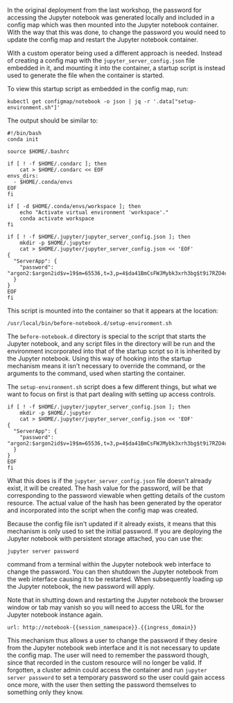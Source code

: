 In the original deployment from the last workshop, the password for accessing the Jupyter notebook was generated locally and included in a config map which was then mounted into the Jupyter notebook container. With the way that this was done, to change the password you would need to update the config map and restart the Jupyter notebook container.

With a custom operator being used a different approach is needed. Instead of creating a config map with the ``jupyter_server_config.json`` file embedded in it, and mounting it into the container, a startup script is instead used to generate the file when the container is started.

To view this startup script as embedded in the config map, run:

```execute
kubectl get configmap/notebook -o json | jq -r '.data["setup-environment.sh"]'
```

The output should be similar to:

```
#!/bin/bash
conda init

source $HOME/.bashrc

if [ ! -f $HOME/.condarc ]; then
    cat > $HOME/.condarc << EOF
envs_dirs:
  - $HOME/.conda/envs
EOF
fi

if [ -d $HOME/.conda/envs/workspace ]; then
    echo "Activate virtual environment 'workspace'."
    conda activate workspace
fi

if [ ! -f $HOME/.jupyter/jupyter_server_config.json ]; then
    mkdir -p $HOME/.jupyter
    cat > $HOME/.jupyter/jupyter_server_config.json << 'EOF'
{
  "ServerApp": {
    "password": "argon2:$argon2id$v=19$m=65536,t=3,p=4$da41BmCsFWJMybk3xrh3bg$t9i7RZO4ubrc6nya1J/NEj4zPzRqJdDfl5ydOMwcUSQ"
  }
}
EOF
fi
```

This script is mounted into the container so that it appears at the location:

```
/usr/local/bin/before-notebook.d/setup-environment.sh
```

The ``before-notebook.d`` directory is special to the script that starts the Jupyter notebook, and any script files in the directory will be run and the environment incorporated into that of the startup script so it is inherited by the Jupyter notebook. Using this way of hooking into the startup mechanism means it isn't necessary to override the command, or the arguments to the command, used when starting the container.

The ``setup-environment.sh`` script does a few different things, but what we want to focus on first is that part dealing with setting up access controls.

```
if [ ! -f $HOME/.jupyter/jupyter_server_config.json ]; then
    mkdir -p $HOME/.jupyter
    cat > $HOME/.jupyter/jupyter_server_config.json << 'EOF'
{
  "ServerApp": {
    "password": "argon2:$argon2id$v=19$m=65536,t=3,p=4$da41BmCsFWJMybk3xrh3bg$t9i7RZO4ubrc6nya1J/NEj4zPzRqJdDfl5ydOMwcUSQ"
  }
}
EOF
fi
```

What this does is if the ``jupyter_server_config.json`` file doesn't already exist, it will be created. The hash value for the password, will be that corresponding to the password viewable when getting details of the custom resource. The actual value of the hash has been generated by the operator and incorporated into the script when the config map was created.

Because the config file isn't updated if it already exists, it means that this mechanism is only used to set the initial password. If you are deploying the Jupyter notebook with persistent storage attached, you can use the:

```copy
jupyter server password
```

command from a terminal within the Jupyter notebook web interface to change the password. You can then shutdown the Jupyter notebook from the web interface causing it to be restarted. When subsequently loading up the Jupyter notebook, the new password will apply.

Note that in shutting down and restarting the Jupyter notebook the browser window or tab may vanish so you will need to access the URL for the Jupyter notebook instance again.

```dashboard:open-url
url: http://notebook-{{session_namespace}}.{{ingress_domain}}
```

This mechanism thus allows a user to change the password if they desire from the Jupyter notebook web interface and it is not necessary to update the config map. The user will need to remember the password though, since that recorded in the custom resource will no longer be valid. If forgotten, a cluster admin could access the container and run ``jupyter server password`` to set a temporary password so the user could gain access once more, with the user then setting the password themselves to something only they know.
